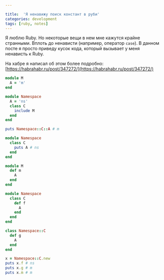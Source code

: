 ```yaml
---

title:  'Я ненавижу поиск констант в руби'
categories: development
tags: [ruby, notes]
---
```


Я люблю Ruby. Но некоторые вещи в нем мне кажутся крайне странными. Вплоть до
ненависти (например, оператор `case`). В данном посте я просто приведу кусок
кода, который вызывает у меня ненависть к Ruby.

На хабре я написал об этом более подробно:
[https://habrahabr.ru/post/347272/](https://habrahabr.ru/post/347272/)

<!--more-->

```ruby
module M
  A = 'm'
end

module Namespace
  A = 'ns'
  class C
    include M
  end
end

puts Namespace::C::A # m

module Namespace
  class C
    puts A # ns
  end
end

module M
  def m
    A
  end
end

module Namespace
  class C
    def f
      A
    end
  end
end

class Namespace::C
  def g
    A
  end
end

x = Namespace::C.new
puts x.f # ns
puts x.g # m
puts x.m # m
```
